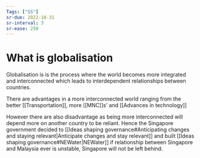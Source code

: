 ```yaml
---
Tags: ["SS"]
sr-due: 2022-10-31
sr-interval: 3
sr-ease: 250
---
```

# What is globalisation
Globalisation is is the process where the world becomes more integrated and interconnected which leads to interdependent relationships between countries.

There are advantages in a more interconnected world ranging from the better [[Transportation]],  more [[MNC]]s' and [[Advances in technology]]

However there are also disadvantage as being more interconnected will depend more on another country to be reliant. Hence the Singapore government decided to [[Ideas shaping governance#Anticipating changes and staying relevant|Anticipate changes and stay relevant]] and built [[Ideas shaping governance#NEWater|NEWater]] if relationship between Singapore and Malaysia ever is unstable, Singapore will not be left behind.